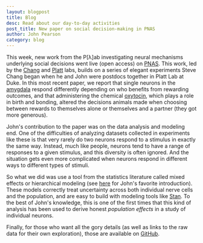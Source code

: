 ```yaml
---
layout: blogpost
title: Blog
desc: Read about our day-to-day activities
post_title: New paper on social decision-making in PNAS
author: John Pearson
category: blog
---
```


This week, new work from the P[&lambda;]ab investigating neural mechanisms underlying social decisions went live (open access) on [PNAS](http://www.pnas.org/content/early/2015/12/09/1514761112.abstract). This work, led by the [Chang](http://changlab.net/) and [Platt](http://www.upenn.edu/pennnews/news/michael-platt-appointed-penn-integrates-knowledge-professor) labs, builds on a series of elegant experiments Steve Chang began when he and John were postdocs together in Platt Lab at Duke. In this most recent paper, we report that single neurons in the [amygdala](https://en.wikipedia.org/wiki/Amygdala) respond differently depending on who benefits from rewarding outcomes, and that administering the chemical [oxytocin](https://en.wikipedia.org/wiki/Oxytocin), which plays a role in birth and bonding, altered the decisions animals made when choosing between rewards to themselves alone or themselves and a partner (they got more generous).

John's contribution to the paper was on the data analysis and modeling end. One of the difficulties of analyzing datasets collected in experiments like these is that very rarely do two neurons respond to a stimulus in exactly the same way. Instead, much like people, neurons tend to have a range of responses to a given stimulus, and this diversity is often ignored. And the situation gets even more complicated when neurons respond in different ways to different types of stimuli.

So what we did was use a tool from the statistics literature called mixed effects or hierarchical modeling (see [here](http://www.amazon.com/Analysis-Regression-Multilevel-Hierarchical-Models/dp/052168689X/) for John's favorite introduction). These models correctly treat uncertainty across both individual nerve cells and the population, and are easy to build with modeling tools like [Stan](http://mc-stan.org/). To the best of John's knowledge, this is one of the first times that this kind of analysis has been used to derive honest *population effects* in a study of individual neurons.

Finally, for those who want all the gory details (as well as links to the raw data for their own exploration), those are available on [GitHub](https://github.com/jmxpearson/chang_et_al_2015/blob/master/README.md).
